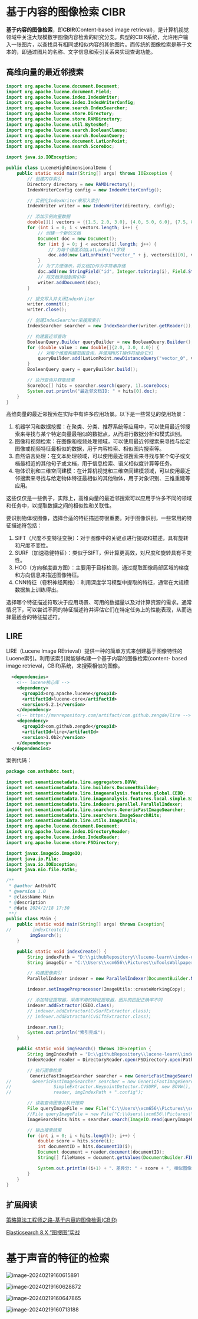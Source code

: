 # 基于内容的图像检索 CIBR

**基于内容的图像检索**，即**CBIR**(Content-based image retrieval)，是计算机视觉领域中关注大规模数字图像内容检索的研究分支。典型的CBIR系统，允许用户输入一张图片，以查找具有相同或相似内容的其他图片。而传统的图像检索是基于文本的，即通过图片的名称、文字信息和索引关系来实现查询功能。



## 高维向量的最近邻搜索

```java
import org.apache.lucene.document.Document;
import org.apache.lucene.document.Field;
import org.apache.lucene.index.IndexWriter;
import org.apache.lucene.index.IndexWriterConfig;
import org.apache.lucene.search.IndexSearcher;
import org.apache.lucene.store.Directory;
import org.apache.lucene.store.RAMDirectory;
import org.apache.lucene.util.BytesRef;
import org.apache.lucene.search.BooleanClause;
import org.apache.lucene.search.BooleanQuery;
import org.apache.lucene.document.LatLonPoint;
import org.apache.lucene.search.ScoreDoc;

import java.io.IOException;

public class LuceneHighDimensionalDemo {
    public static void main(String[] args) throws IOException {
        // 创建内存索引
        Directory directory = new RAMDirectory();
        IndexWriterConfig config = new IndexWriterConfig();

        // 实例化IndexWriter来写入索引
        IndexWriter writer = new IndexWriter(directory, config);

        // 添加示例向量数据
        double[][] vectors = {{1.5, 2.0, 3.0}, {4.0, 5.0, 6.0}, {7.5, 8.0, 9.0}};
        for (int i = 0; i < vectors.length; i++) {
            // 创建一个新的文档
            Document doc = new Document();
            for (int j = 0; j < vectors[i].length; j++) {
                // 为每个维度添加LatLonPoint字段
                doc.add(new LatLonPoint("vector_" + j, vectors[i][0], vectors[i][1]));
            }
            // 为了方便演示，将文档ID作为字符串存储
            doc.add(new StringField("id", Integer.toString(i), Field.Store.YES));
            // 将文档添加到索引中
            writer.addDocument(doc);
        }

        // 提交写入并关闭IndexWriter
        writer.commit();
        writer.close();

        // 创建IndexSearcher来搜索索引
        IndexSearcher searcher = new IndexSearcher(writer.getReader());

        // 构建最近邻查询
        BooleanQuery.Builder queryBuilder = new BooleanQuery.Builder();
        for (double value : new double[]{2.0, 3.0, 4.0}) {
            // 对每个维度构建范围查询，并使用MUST操作符组合它们
            queryBuilder.add(LatLonPoint.newDistanceQuery("vector_0", value, 0.1), BooleanClause.Occur.MUST);
        }
        BooleanQuery query = queryBuilder.build();

        // 执行查询并获取结果
        ScoreDoc[] hits = searcher.search(query, 1).scoreDocs;
        System.out.println("最近邻文档ID: " + hits[0].doc);
    }
}
```

高维向量的最近邻搜索在实际中有许多应用场景。以下是一些常见的使用场景：

1. 机器学习和数据挖掘：在聚类、分类、推荐系统等应用中，可以使用最近邻搜索来寻找与某个特定向量最相似的数据点，从而进行数据分析和模式识别。
2. 图像和视频检索：在图像和视频处理领域，可以使用最近邻搜索来寻找与给定图像或视频特征最相似的数据，用于内容检索、相似图片搜索等。
3. 自然语言处理：在文本处理领域，可以使用最近邻搜索来寻找与某个句子或文档最相近的其他句子或文档，用于信息检索、语义相似度计算等任务。
4. 物体识别和三维空间建模：在计算机视觉和三维空间建模领域，可以使用最近邻搜索来寻找与给定物体特征最相似的其他物体，用于对象识别、三维重建等应用。

这些仅仅是一些例子，实际上，高维向量的最近邻搜索可以应用于许多不同的领域和任务中，以提取数据之间的相似性和关联性。



要识别物体或图像，选择合适的特征描述符很重要。对于图像识别，一些常用的特征描述符包括：

1. SIFT（尺度不变特征变换）：对于图像中的关键点进行提取和描述，具有旋转和尺度不变性。
2. SURF（加速稳健特征）：类似于SIFT，但计算更高效，对尺度和旋转具有不变性。
3. HOG（方向梯度直方图）：主要用于目标检测，通过提取图像局部区域的梯度和方向信息来描述图像特征。
4. CNN特征（卷积神经网络）：利用深度学习模型中提取的特征，通常在大规模数据集上训练得出。

选择哪个特征描述符取决于应用场景、可用的数据量以及对计算资源的需求。通常情况下，可以尝试不同的特征描述符并评估它们在特定任务上的性能表现，从而选择最适合的特征描述符。



## LIRE

LIRE（Lucene Image REtrieval）提供一种的简单方式来创建基于图像特性的Lucene索引。利用该索引就能够构建一个基于内容的图像检索(content- based image retrieval，CBIR)系统，来搜索相似的图像。

```xml
  <dependencies>
    <!-- lucene核心库 -->
    <dependency>
      <groupId>org.apache.lucene</groupId>
      <artifactId>lucene-core</artifactId>
      <version>5.2.1</version>
    </dependency>
    <!-- https://mvnrepository.com/artifact/com.github.zengde/lire -->
    <dependency>
      <groupId>com.github.zengde</groupId>
      <artifactId>lire</artifactId>
      <version>1.0b2</version>
    </dependency>
  </dependencies>
```

案例代码：

```java
package com.anthubtc.test;

import net.semanticmetadata.lire.aggregators.BOVW;
import net.semanticmetadata.lire.builders.DocumentBuilder;
import net.semanticmetadata.lire.imageanalysis.features.global.CEDD;
import net.semanticmetadata.lire.imageanalysis.features.local.simple.SimpleExtractor;
import net.semanticmetadata.lire.indexers.parallel.ParallelIndexer;
import net.semanticmetadata.lire.searchers.GenericFastImageSearcher;
import net.semanticmetadata.lire.searchers.ImageSearchHits;
import net.semanticmetadata.lire.utils.ImageUtils;
import org.apache.lucene.document.Document;
import org.apache.lucene.index.DirectoryReader;
import org.apache.lucene.index.IndexReader;
import org.apache.lucene.store.FSDirectory;

import javax.imageio.ImageIO;
import java.io.File;
import java.io.IOException;
import java.nio.file.Paths;

/**
 * @author AntHubTC
 * @version 1.0
 * @className Main
 * @description
 * @date 2024/2/18 17:30
 **/
public class Main {
    public static void main(String[] args) throws Exception{
//        indexCreate();
         imgSearch();
    }

    public static void indexCreate() {
        String indexPath = "D:\\githubRepository\\lucene-learn\\index-db\\imgIndex"; // 索引文件存储路径
        String imageDir = "C:\\Users\\xcm656\\Pictures\\uToolsWallpapers";  // 图像文件夹路径

        // 构建图像索引
        ParallelIndexer indexer = new ParallelIndexer(DocumentBuilder.NUM_OF_THREADS, indexPath, imageDir);

        indexer.setImagePreprocessor(ImageUtils::createWorkingCopy);

        // 添加特征提取器，采用不用的特征提取器，图片的匹配正确率不同
        indexer.addExtractor(CEDD.class);
        // indexer.addExtractor(CvSurfExtractor.class);
        // indexer.addExtractor(CvSiftExtractor.class);

        indexer.run();
        System.out.println("索引完成");
    }

    public static void imgSearch() throws IOException {
        String imgIndexPath = "D:\\githubRepository\\lucene-learn\\index-db\\imgIndex";
        IndexReader reader = DirectoryReader.open(FSDirectory.open(Paths.get(imgIndexPath)));

        // 执行图像检索
         GenericFastImageSearcher searcher = new GenericFastImageSearcher(50, CEDD.class);
//        GenericFastImageSearcher searcher = new GenericFastImageSearcher(50, CEDD.class,
//                SimpleExtractor.KeypointDetector.CVSURF, new BOVW(), 128, true,
//                reader, imgIndexPath + ".config");

        // 读取查询图像并执行搜索
        File queryImageFile = new File("C:\\Users\\xcm656\\Pictures\\search.png");
        //File queryImageFile = new File("C:\\Users\\xcm656\\Pictures\\search.jpg");
        ImageSearchHits hits = searcher.search(ImageIO.read(queryImageFile), reader);

        // 输出搜索结果
        for (int i = 0; i < hits.length(); i++) {
            double score = hits.score(i);
            int documentID = hits.documentID(i);
            Document document = reader.document(documentID);
            String[] fileNames = document.getValues(DocumentBuilder.FIELD_NAME_IDENTIFIER);

            System.out.println((i+1) + "、差异分: " + score + ", 相似图像文件名: " + fileNames[0]);
        }
    }
}
```



## 扩展阅读

[策略算法工程师之路-基于内容的图像检索(CBIR)]()

[Elasticsearch 8.X “图搜图”实战](https://zhuanlan.zhihu.com/p/666082963)



# 基于声音的特征的检索

![image-20240219160615891](img/cibr/image-20240219160615891.png)

![image-20240219160628872](img/cibr/image-20240219160628872.png)

![image-20240219160647865](img/cibr/image-20240219160647865.png)

![image-20240219160713188](img/cibr/image-20240219160713188.png)
